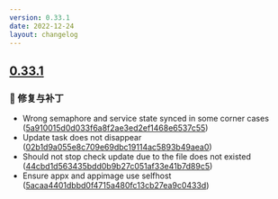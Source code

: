 ```yaml
---
version: 0.33.1
date: 2022-12-24
layout: changelog
---
```

## [0.33.1](#0.33.1)
### 🐛 修复与补丁

- Wrong semaphore and service state synced in some corner cases ([5a910015d0d033f6a8f2ae3ed2ef1468e6537c55](https://github.com/Voxelum/x-minecraft-launcher/commit/5a910015d0d033f6a8f2ae3ed2ef1468e6537c55))
- Update task does not disappear ([02b1d9a055e8c709e69dbc19114ac5893b49aea0](https://github.com/Voxelum/x-minecraft-launcher/commit/02b1d9a055e8c709e69dbc19114ac5893b49aea0))
- Should not stop check update due to the file does not existed ([44cbd1d563435bdd0b9b27c051af33e41b7d89c5](https://github.com/Voxelum/x-minecraft-launcher/commit/44cbd1d563435bdd0b9b27c051af33e41b7d89c5))
- Ensure appx and appimage use selfhost ([5acaa4401dbbd0f4715a480fc13cb27ea9c0433d](https://github.com/Voxelum/x-minecraft-launcher/commit/5acaa4401dbbd0f4715a480fc13cb27ea9c0433d))